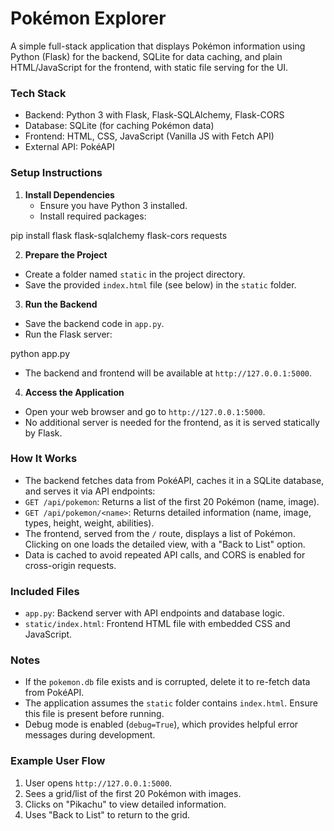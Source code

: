 # Pokémon Explorer

A simple full-stack application that displays Pokémon information using Python (Flask) for the backend, SQLite for data caching, and plain HTML/JavaScript for the frontend, with static file serving for the UI.

### Tech Stack
- Backend: Python 3 with Flask, Flask-SQLAlchemy, Flask-CORS
- Database: SQLite (for caching Pokémon data)
- Frontend: HTML, CSS, JavaScript (Vanilla JS with Fetch API)
- External API: PokéAPI[](https://pokeapi.co/)

### Setup Instructions
1. **Install Dependencies**
   - Ensure you have Python 3 installed.
   - Install required packages:

pip install flask flask-sqlalchemy flask-cors requests

2. **Prepare the Project**
- Create a folder named `static` in the project directory.
- Save the provided `index.html` file (see below) in the `static` folder.

3. **Run the Backend**
- Save the backend code in `app.py`.
- Run the Flask server:

python app.py

- The backend and frontend will be available at `http://127.0.0.1:5000`.

4. **Access the Application**
- Open your web browser and go to `http://127.0.0.1:5000`.
- No additional server is needed for the frontend, as it is served statically by Flask.

### How It Works
- The backend fetches data from PokéAPI, caches it in a SQLite database, and serves it via API endpoints:
- `GET /api/pokemon`: Returns a list of the first 20 Pokémon (name, image).
- `GET /api/pokemon/<name>`: Returns detailed information (name, image, types, height, weight, abilities).
- The frontend, served from the `/` route, displays a list of Pokémon. Clicking on one loads the detailed view, with a "Back to List" option.
- Data is cached to avoid repeated API calls, and CORS is enabled for cross-origin requests.

### Included Files
- `app.py`: Backend server with API endpoints and database logic.
- `static/index.html`: Frontend HTML file with embedded CSS and JavaScript.

### Notes
- If the `pokemon.db` file exists and is corrupted, delete it to re-fetch data from PokéAPI.
- The application assumes the `static` folder contains `index.html`. Ensure this file is present before running.
- Debug mode is enabled (`debug=True`), which provides helpful error messages during development.

### Example User Flow
1. User opens `http://127.0.0.1:5000`.
2. Sees a grid/list of the first 20 Pokémon with images.
3. Clicks on "Pikachu" to view detailed information.
4. Uses "Back to List" to return to the grid.


